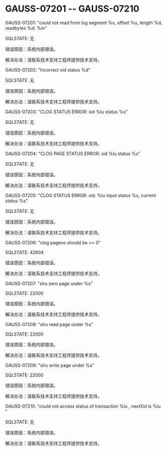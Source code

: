 # GAUSS-07201 -- GAUSS-07210

GAUSS-07201: "could not read from log segment %s, offset %u, length %d, readbytes %d: %m"

SQLSTATE: 无

错误原因：系统内部错误。

解决办法：请联系技术支持工程师提供技术支持。

GAUSS-07202: "Incorrect xid status %d"

SQLSTATE: 无

错误原因：系统内部错误。

解决办法：请联系技术支持工程师提供技术支持。

GAUSS-07203: "CLOG STATUS ERROR: xid %lu status %s"

SQLSTATE: 无

错误原因：系统内部错误。

解决办法：请联系技术支持工程师提供技术支持。

GAUSS-07204: "CLOG PAGE STATUS ERROR: xid %lu status %s"

SQLSTATE: 无

错误原因：系统内部错误。

解决办法：请联系技术支持工程师提供技术支持。

GAUSS-07205: "CLOG STATUS ERROR: xid: %lu input status %s, current status %s"

SQLSTATE: 无

错误原因：系统内部错误。

解决办法：请联系技术支持工程师提供技术支持。

GAUSS-07206: "clog pageno should be \>= 0"

SQLSTATE: 42804

错误原因：系统内部错误。

解决办法：请联系技术支持工程师提供技术支持。

GAUSS-07207: "slru zero page under %s"

SQLSTATE: 22000

错误原因：系统内部错误。

解决办法：请联系技术支持工程师提供技术支持。

GAUSS-07208: "slru read page under %s"

SQLSTATE: 22000

错误原因：系统内部错误。

解决办法：请联系技术支持工程师提供技术支持。

GAUSS-07209: "slru write page under %s"

SQLSTATE: 22000

错误原因：系统内部错误。

解决办法：请联系技术支持工程师提供技术支持。

GAUSS-07210: "could not access status of transaction %lu , nextXid is %lu "

SQLSTATE: 无

错误原因：系统内部错误。

解决办法：请联系技术支持工程师提供技术支持。
